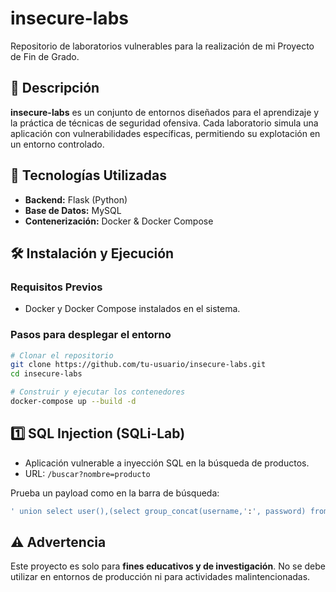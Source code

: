 # insecure-labs

Repositorio de laboratorios vulnerables para la realización de mi Proyecto de Fin de Grado.

## 📌 Descripción
**insecure-labs** es un conjunto de entornos diseñados para el aprendizaje y la práctica de técnicas de seguridad ofensiva. Cada laboratorio simula una aplicación con vulnerabilidades específicas, permitiendo su explotación en un entorno controlado.

## 🚀 Tecnologías Utilizadas
- **Backend:** Flask (Python)
- **Base de Datos:** MySQL
- **Contenerización:** Docker & Docker Compose

## 🛠️ Instalación y Ejecución
### Requisitos Previos
- Docker y Docker Compose instalados en el sistema.

### Pasos para desplegar el entorno
```sh
# Clonar el repositorio
git clone https://github.com/tu-usuario/insecure-labs.git
cd insecure-labs

# Construir y ejecutar los contenedores
docker-compose up --build -d
```

## 1️⃣ SQL Injection (SQLi-Lab)
- Aplicación vulnerable a inyección SQL en la búsqueda de productos.
- URL: `/buscar?nombre=producto`

Prueba un payload como en la barra de búsqueda:
```sh
' union select user(),(select group_concat(username,':', password) from users),3 -- -
```

## ⚠️ Advertencia
Este proyecto es solo para **fines educativos y de investigación**. No se debe utilizar en entornos de producción ni para actividades malintencionadas.

